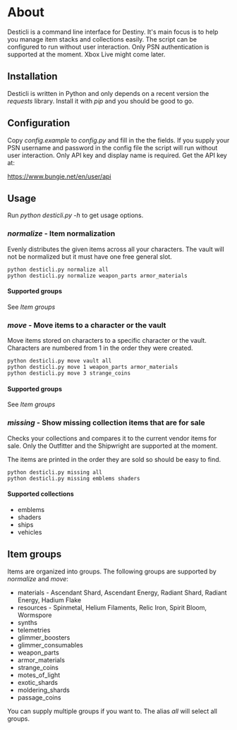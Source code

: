 # About

Desticli is a command line interface for Destiny. It's main focus is to help you manage item stacks and collections easily. The script can be configured to run without user interaction. Only PSN authentication is supported at the moment. Xbox Live might come later.

## Installation

Desticli is written in Python and only depends on a recent version the _requests_ library. Install it with _pip_ and you should be good to go.

## Configuration

Copy _config.example_ to _config.py_ and fill in the the fields. If you supply your PSN username and password in the config file the script will run without user interaction. Only API key and display name is required. Get the API key at:

https://www.bungie.net/en/user/api

## Usage

Run _python desticli.py -h_ to get usage options.

### *normalize* - Item normalization

Evenly distributes the given items across all your characters. The vault will not be normalized but it must have one free general slot.

```
python desticli.py normalize all
python desticli.py normalize weapon_parts armor_materials
```

#### Supported groups

See *Item groups*

### *move* - Move items to a character or the vault

Move items stored on characters to a specific character or the vault. Characters are numbered from 1 in the order they were created.

```
python desticli.py move vault all
python desticli.py move 1 weapon_parts armor_materials
python desticli.py move 3 strange_coins
```

#### Supported groups

See *Item groups*

### *missing* - Show missing collection items that are for sale

Checks your collections and compares it to the current vendor items for sale. Only the Outfitter and the Shipwright are supported at the moment.

The items are printed in the order they are sold so should be easy to find.

```
python desticli.py missing all
python desticli.py missing emblems shaders
```

#### Supported collections

* emblems
* shaders
* ships
* vehicles

## Item groups

Items are organized into groups. The following groups are supported by *normalize* and *move*:

* materials - Ascendant Shard, Ascendant Energy, Radiant Shard, Radiant Energy, Hadium Flake
* resources - Spinmetal, Helium Filaments, Relic Iron, Spirit Bloom, Wormspore
* synths
* telemetries
* glimmer_boosters
* glimmer_consumables
* weapon_parts
* armor_materials
* strange_coins
* motes_of_light
* exotic_shards
* moldering_shards
* passage_coins

You can supply multiple groups if you want to. The alias _all_ will select all groups.
